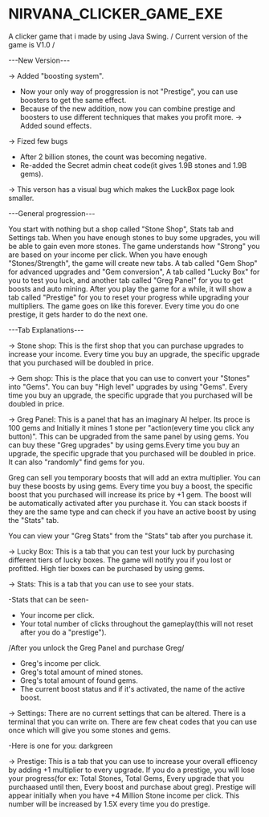 # NIRVANA_CLICKER_GAME_EXE


A clicker game that i made by using Java Swing. /  Current version of the game is V1.0 /

---New Version---

-> Added "boosting system".
   - Now your only way of proggression is not "Prestige", you can use boosters to get the same effect.
   - Because of the new addition, now you can combine prestige and boosters to use different techniques that makes you profit more.
-> Added sound effects.

-> Fized few bugs
   - After 2 billion stones, the count was becoming negative.
   - Re-added the Secret admin cheat code(it gives 1.9B stones and 1.9B gems).

-> This verson has a visual bug which makes the LuckBox page look smaller.

---General progression---

You start with nothing but a shop called "Stone Shop", Stats tab and Settings tab. When you have enough stones to buy some upgrades, you will be able to gain even more stones.
The game understands how "Strong" you are based on your income per click. When you have enough "Stones/Strength", the game will create new tabs. A tab called "Gem Shop" for 
advanced upgrades and "Gem conversion", A tab called "Lucky Box" for you to test you luck, and another tab called "Greg Panel" for you to get boosts and auto mining. After you
play the game for a while, it will show a tab called "Prestige" for you to reset your progress while upgrading your multipliers. The game goes on like this forever. Every
time you do one prestige, it gets harder to do the next one.


---Tab Explanations---

-> Stone shop: This is the first shop that you can purchase upgrades to increase your income.
  Every time you buy an upgrade, the specific upgrade that you purchased will be doubled in price.
  
-> Gem shop: This is the place that you can use to convert your "Stones" into "Gems". 
  You can buy "High level" upgrades by using "Gems". Every time you buy an upgrade, 
  the specific upgrade that you purchased will be doubled in price.
  
-> Greg Panel: This is a panel that has an imaginary AI helper. Its  proce is 100 gems and Initially it mines
   1 stone per "action(every time you click any button)". This can be upgraded from the same panel by using gems.
   You can buy these "Greg upgrades" by using  gems.Every time you buy an upgrade, the specific upgrade that you
   purchased will be doubled in price. It can also "randomly" find gems for you.
  
   Greg can sell you temporary boosts that will add an extra  multiplier. You can buy these boosts by using gems. 
   Every time you buy a boost, the specific boost that you purchased will increase its price by +1 gem. The boost 
   will be automatically activated after you purchase it. You can stack boosts if they are the same type and can
   check if you have an active boost by using the "Stats" tab.
   
   You can view your "Greg Stats" from the "Stats" tab after you purchase it.
   
   
-> Lucky Box: This is a tab that you can test your luck by purchasing different tiers  of lucky boxes. The game will
    notify you if you lost or profitted. High tier boxes can be purchased by using gems.
    
    
-> Stats: This is a tab that you can use to see your stats.

   -Stats that can be seen-
   
   - Your income per click.
   - Your total number of clicks throughout the gameplay(this will not reset after you do a "prestige").
   
   /After you unlock the Greg Panel and purchase Greg/
   - Greg's income per click.
   - Greg's total amount of mined stones.
   - Greg's total amount of found gems.
   - The current boost status and if it's activated, the name of the active boost.
   
   
-> Settings: There are no current settings that can be altered. There is a terminal that you can write on.
  There are few cheat codes that you can use once which will give you some stones and gems.
  
  -Here is one for you: darkgreen
  
  
-> Prestige: This is a tab that you can use to increase your overall efficency by adding +1 multiplier to every upgrade.
   If you do a prestige, you will lose your progress(for ex: Total Stones, Total Gems, Every upgrade that you purchaased until then, 
   Every boost and purchase about greg). Prestige will appear initially when you have +4 Million Stone income per click. This number will
   be increased by 1.5X every time you do prestige.
   
  
 
